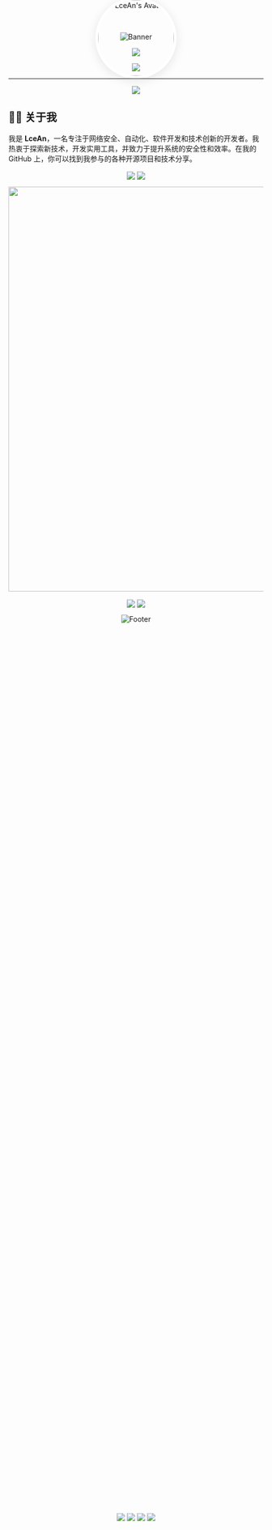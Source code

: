 <!-- 欢迎横幅，包含头像 -->
<p align="center" style="position: relative;">
  <!-- 横幅背景 -->
  <img src="https://capsule-render.vercel.app/api?type=waving&color=timeGradient&height=300&section=header&text=HI%20THERE!&fontSize=90&fontAlign=50&fontAlignY=40&desc=I%20am%20LceAn!&descAlign=50&descSize=30&descAlignY=70&animation=twinkling" alt="Banner">

  <!-- 头像，避免覆盖横幅文字 -->
  <img src="https://avatars.githubusercontent.com/u/63484787?v=4" alt="LceAn's Avatar" width="150" height="150" style="border-radius: 50%; border: 5px solid #fff; box-shadow: 0 4px 20px rgba(0, 0, 0, 0.1); position: absolute; top: 65%; left: 50%; transform: translate(-50%, -50%); z-index: 10;">
</p>

<!-- 技能语言 -->

<p align="center">
  <img src="https://skillicons.dev/icons?i=python,c,cpp,java,go,js,html,css,dotnet&theme=light" />
</p>


<p align="center">
  <img src="https://skillicons.dev/icons?i=django,flask,vue,nodejs,linux,docker,bash&theme=light" />
</p>

---

<!-- 打字效果显示你的专业领域 -->
<p align="center">
  <img src="https://readme-typing-svg.demolab.com?font=Orbitron&size=25&pause=1000&center=true&vCenter=true&random=false&width=600&lines=Cybersecurity%2C+Automation%2C+Software+Development%2C+Tech%20Innovation" />
</p>

<!-- 关于我部分 -->
## 👨‍💻 关于我

我是 **LceAn**，一名专注于网络安全、自动化、软件开发和技术创新的开发者。我热衷于探索新技术，开发实用工具，并致力于提升系统的安全性和效率。在我的 GitHub 上，你可以找到我参与的各种开源项目和技术分享。

<!-- GitHub 统计信息 -->
<p align="center">
  <img align="center" src="https://github-readme-stats.vercel.app/api?username=LceAn&show_icons=true&theme=light&hide_border=true&include_all_commits=true" />
  <img align="center" src="https://streak-stats.demolab.com?user=LceAn&theme=light&hide_border=true&date_format=%5BY.%5Dn.j" />
</p>
<p align="center">
  <img width="800" src="https://github-readme-activity-graph.vercel.app/graph?username=LceAn&theme=light&hide_border=true&area=true" />
</p>
<p align="center">
  <img align="center" src="https://stats.justsong.cn/api/github?username=lceAn&theme=light" />  
  <img align="center" src="https://github-readme-stats.vercel.app/api/top-langs/?username=LceAn&theme=light&hide_border=true&layout=donut&langs_count=9" />
</p>

  <!-- 社交链接按钮，嵌入到结尾背景上 -->
  <div style="position: absolute; top: 75%; left: 50%; transform: translate(-50%, -50%); z-index: 10;">
    <a href="https://github.com/LceAn"><img src="https://img.shields.io/badge/GitHub-LceAn-blue?logo=github" /></a>
    <a href="https://t.me/TG_orz"><img src="https://img.shields.io/badge/Telegram-LceAn-pink?logo=telegram" /></a>
    <a href="https://twitter.com/LceAn666"><img src="https://img.shields.io/badge/Twitter-LceAn-1DA1F2?logo=twitter" /></a>
    <a href="mailto:admin@lcean.com"><img src="https://img.shields.io/badge/Email-admin%40lcean.com-red?logo=gmail" /></a>
  </div>

<!-- 结束背景，嵌入社交链接按钮 -->
<p align="center" style="position: relative;">
  <!-- 结束背景 -->
  <img src="https://capsule-render.vercel.app/api?type=waving&color=gradient&height=300&section=footer&text=Thanks%20For%20Visiting%20My%20GitHub!&fontSize=80&fontAlign=50&fontAlignY=30&desc=Keep%20Coding%20and%20Stay%20Safe!&descAlign=50&descSize=30&descAlignY=60&animation=twinkling" alt="Footer">
</p>